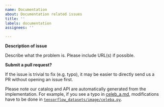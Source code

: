 ```yaml
---
name: Documentation
about: Documentation related issues
title: ''
labels: documentation
assignees: ''

---
```


**Description of issue**

Describe what the problem is. Please include URL(s) if possible.

**Submit a pull request?**

If the issue is trivial to fix (e.g. typo), it may be easier to directly send us a PR without opening an issue first.

Please note our catalog and API are automatically generated from the implementation. For example, if you see a typo in [celeb_a.md](https://www.tensorflow.org/datasets/catalog/celeb_a), modifications have to be done in [`tensorflow_datasets/image/celeba.py`](https://github.com/tensorflow/datasets/blob/master/tensorflow_datasets/image/celeba.py).